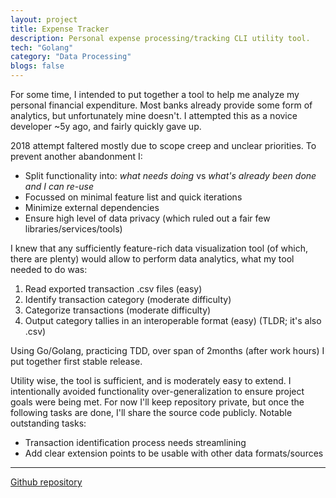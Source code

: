 ```yaml
---
layout: project
title: Expense Tracker
description: Personal expense processing/tracking CLI utility tool.
tech: "Golang"
category: "Data Processing"
blogs: false
---
```


For some time, I intended to put together a tool to help me analyze my personal financial expenditure. Most banks already provide some form of analytics, but unfortunately mine doesn't. I attempted this as a novice developer ~5y ago, and fairly quickly gave up.

2018 attempt faltered mostly due to scope creep and unclear priorities. To prevent another abandonment I:
- Split functionality into: *what needs doing* vs *what's already been done and I can re-use*
- Focussed on minimal feature list and quick iterations
- Minimize external dependencies
- Ensure high level of data privacy (which ruled out a fair few libraries/services/tools)

I knew that any sufficiently feature-rich data visualization tool (of which, there are plenty) would allow to perform data analytics, what my tool needed to do was:
1. Read exported transaction .csv files (easy)
2. Identify transaction category (moderate difficulty)
3. Categorize transactions (moderate difficulty)
4. Output category tallies in an interoperable format (easy) (TLDR; it's also .csv)

Using Go/Golang, practicing TDD, over span of 2months (after work hours) I put together first stable release.

Utility wise, the tool is sufficient, and is moderately easy to extend. I intentionally avoided functionality over-generalization to ensure project goals were being met. For now I'll keep repository private, but once the following tasks are done, I'll share the source code publicly. Notable outstanding tasks:
- Transaction identification process needs streamlining
- Add clear extension points to be usable with other data formats/sources

----

[Github repository](https://github.com/tomaskul/expense-tracker)